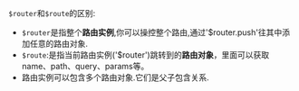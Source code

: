 `$router`和`$route`的区别:

- `$router`是指整个**路由实例**,你可以操控整个路由,通过'$router.push'往其中添加任意的路由对象.
- `$route`:是指当前路由实例('$router')跳转到的**路由对象**，里面可以获取name、path、query、params等。
- 路由实例可以包含多个路由对象.它们是父子包含关系.


